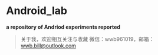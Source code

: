 # Android_lab
__a repository of Andriod experiments reported__
>关于我，欢迎相互关注与收藏
微信：wwb961019，邮箱：wwb.bill@outlook.com
